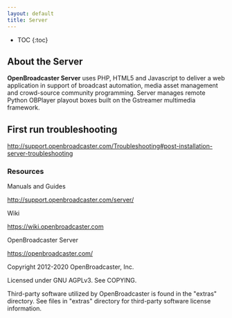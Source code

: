 ```yaml
---
layout: default
title: Server
---
```


 * TOC
{:toc}

## About the Server

__OpenBroadcaster Server__ uses PHP, HTML5 and Javascript to deliver a web application in support of broadcast automation, media asset management and crowd-source community programming. Server manages remote Python OBPlayer playout boxes built on the Gstreamer multimedia framework. 

## First run troubleshooting

http://support.openbroadcaster.com/Troubleshooting#post-installation-server-troubleshooting

### Resources

Manuals and Guides

http://support.openbroadcaster.com/server/

Wiki

https://wiki.openbroadcaster.com

OpenBroadcaster Server

https://openbroadcaster.com/

Copyright 2012-2020 OpenBroadcaster, Inc.

Licensed under GNU AGPLv3.  See COPYING.

Third-party software utilized by OpenBroadcaster is found in the "extras" directory.
See files in "extras" directory for third-party software license information.
